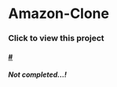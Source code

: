 # Amazon-Clone

<h3>Click to view this project </h3>
<h4><a href="#" target="_blank">#</a></h4>

<h5>Not completed...!</h5>
